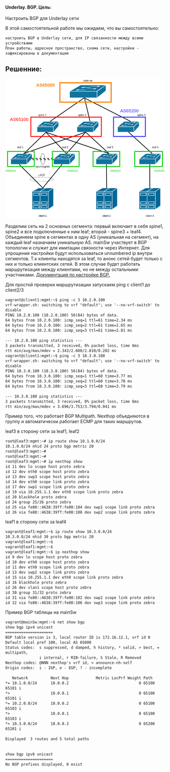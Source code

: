 #### Underlay. BGP. Цель:

Настроить BGP для Underlay сети

В этой самостоятельной работе мы ожидаем, что вы самостоятельно:

    настроить BGP в Underlay сети, для IP связанности между всеми устройствами
    План работы, адресное пространство, схема сети, настройки - зафиксированы в документации



## Решенние:

![Архитектура сети](https://github.com/Roman2dot0/training-otus/blob/master/ex4.%20BGP/bgp.png)

Разделим сеть на 2 основных сегмента: первый включает в себя spine1, spine2 и все подключенные к ним leaf; второй - spine3 + leaf4.
Объединяем spine в сегментах в одну AS (уникальная на сегмент), на каждый leaf назначаем уникальную AS. mainSw участвует в BGP топологии и служит для имитации связности через Интернет. Для упрощения настройки будут использоваться unnumbered ip внутри сегментов.
Т.к клиенты находятся за leaf, то анонс сетей будет только с них и только клиентских сетей. В этом случае будет работать маршрутизация между клиентами, но не между остальными участниками. [Документация по настройке BGP.](https://docs.nvidia.com/networking-ethernet-software/cumulus-linux-44/Layer-3/Border-Gateway-Protocol-BGP/Basic-BGP-Configuration/)


Для простой проверки маршрутизации запускаем ping с client1 до client2/3

```
vagrant@client1:mgmt:~$ ping -c 3 10.2.0.100
vrf-wrapper.sh: switching to vrf "default"; use '--no-vrf-switch' to disable
PING 10.2.0.100 (10.2.0.100) 56(84) bytes of data.
64 bytes from 10.2.0.100: icmp_seq=1 ttl=61 time=2.34 ms
64 bytes from 10.2.0.100: icmp_seq=2 ttl=61 time=2.65 ms
64 bytes from 10.2.0.100: icmp_seq=3 ttl=61 time=2.81 ms

--- 10.2.0.100 ping statistics ---
3 packets transmitted, 3 received, 0% packet loss, time 6ms
rtt min/avg/max/mdev = 2.343/2.600/2.810/0.202 ms
vagrant@client1:mgmt:~$ ping -c 3 10.3.0.100
vrf-wrapper.sh: switching to vrf "default"; use '--no-vrf-switch' to disable
PING 10.3.0.100 (10.3.0.100) 56(84) bytes of data.
64 bytes from 10.3.0.100: icmp_seq=1 ttl=60 time=3.77 ms
64 bytes from 10.3.0.100: icmp_seq=2 ttl=60 time=3.70 ms
64 bytes from 10.3.0.100: icmp_seq=3 ttl=60 time=3.79 ms

--- 10.3.0.100 ping statistics ---
3 packets transmitted, 3 received, 0% packet loss, time 6ms
rtt min/avg/max/mdev = 3.696/3.753/3.794/0.041 ms
```

Пример того, что работает BGP Multipath. Nexthop объедняются в группу и автоматически работает ECMP для таких маршрутов.

leaf3 в сторону сети за leaf1, leaf2
```
root@leaf3:mgmt:~# ip route show 10.1.0.0/24
10.1.0.0/24 nhid 24 proto bgp metric 20
root@leaf3:mgmt:~#
root@leaf3:mgmt:~#
root@leaf3:mgmt:~# ip nexthop show
id 11 dev lo scope host proto zebra
id 12 dev eth0 scope host proto zebra
id 13 dev swp3 scope host proto zebra
id 14 dev eth0 scope link proto zebra
id 17 dev swp1 scope link proto zebra
id 19 via 10.255.1.1 dev eth0 scope link proto zebra
id 20 blackhole proto zebra
id 24 group 25/26 proto zebra
id 25 via fe80::4638:39ff:fe00:104 dev swp1 scope link proto zebra
id 26 via fe80::4638:39ff:fe00:108 dev swp2 scope link proto zebra
```

leaf1 в сторону сети за leaf4
```
vagrant@leaf1:mgmt:~$ ip route show 10.3.0.0/24
10.3.0.0/24 nhid 30 proto bgp metric 20
vagrant@leaf1:mgmt:~$
vagrant@leaf1:mgmt:~$
vagrant@leaf1:mgmt:~$ ip nexthop show
id 9 dev lo scope host proto zebra
id 10 dev eth0 scope host proto zebra
id 11 dev eth0 scope link proto zebra
id 13 dev swp2 scope link proto zebra
id 15 via 10.255.1.1 dev eth0 scope link proto zebra
id 16 blackhole proto zebra
id 26 dev vlan1 scope host proto zebra
id 30 group 31/32 proto zebra
id 31 via fe80::4638:39ff:fe00:102 dev swp2 scope link proto zebra
id 32 via fe80::4638:39ff:fe00:106 dev swp3 scope link proto zebra
```

Пример BGP таблицы на mainSw
```
vagrant@mainSw:mgmt:~$ net show bgp
show bgp ipv4 unicast
=====================
BGP table version is 3, local router ID is 172.16.12.1, vrf id 0
Default local pref 100, local AS 65000
Status codes:  s suppressed, d damped, h history, * valid, > best, = multipath,
               i internal, r RIB-failure, S Stale, R Removed
Nexthop codes: @NNN nexthop's vrf id, < announce-nh-self
Origin codes:  i - IGP, e - EGP, ? - incomplete

   Network          Next Hop            Metric LocPrf Weight Path
*= 10.1.0.0/24      10.0.0.2                               0 65100 65101 i
*>                  10.0.0.1                               0 65100 65101 i
*= 10.2.0.0/24      10.0.0.2                               0 65100 65103 i
*>                  10.0.0.1                               0 65100 65103 i
*> 10.3.0.0/24      10.0.0.3                               0 65200 65201 i

Displayed  3 routes and 5 total paths


show bgp ipv6 unicast
=====================
No BGP prefixes displayed, 0 exist
```

